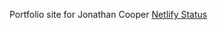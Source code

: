 Portfolio site for Jonathan Cooper
[Netlify Status](https://api.netlify.com/api/v1/badges/d4ec4a32-8cd1-43b8-b1d8-b55cf7053bff/deploy-status)
